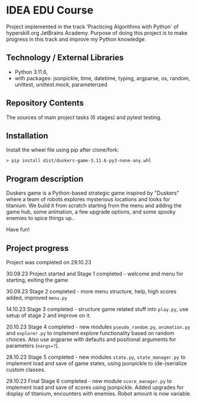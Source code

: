 # IDEA EDU Course

Project implemented in the track 'Practicing Algorithms with Python' of hyperskill.org JetBrains Academy. 
Purpose of doing this project is to make progress in this track and improve my Python knowledge.

## Technology / External Libraries

- Python 3.11.6,
- with packages: jsonpickle, time, datetime, typing, argparse, os, random, unittest, unittest.mock, parameterized

## Repository Contents

The sources of main project tasks (6 stages) and pytest testing.

## Installation

Install the wheel file using pip after clone/fork:

    > pip install dist/duskers-game-3.11.6-py3-none-any.whl

## Program description

Duskers game is a Python-based strategic game inspired by "Duskers" where a team of robots explores mysterious locations
and looks for titanium. We build it from scratch starting from the menu and adding the game hub, some animation,
a few upgrade options, and some spooky enemies to spice things up..

Have fun!

## Project progress

Project was completed on 29.10.23

30.09.23 Project started and Stage 1 completed - welcome and menu for starting, exiting the game

30.09.23 Stage 2 completed - more menu structure, help, high scores added, improved `menu.py`

14.10.23 Stage 3 completed - structure game related stuff into `play.py`, use setup of stage 2 and improve on it.

20.10.23 Stage 4 completed - new modules `pseudo_random.py`, `animation.py` and `explorer.py` to implement explore 
functionality based on random choices. Also use argparse with defaults and positional arguments for parameters (`nargs=?`).

28.10.23 Stage 5 completed - new modules `state.py`, `state_manager.py` to implement load and save of game states, using
jsonpickle to (de-)serialize custom classes.

29.10.23 Final Stage 6 completed - new module `score_manager.py` to implement load and save of scores using
jsonpickle. Added upgrades for display of titanium, encounters with enemies. Robot amount is now variable.
